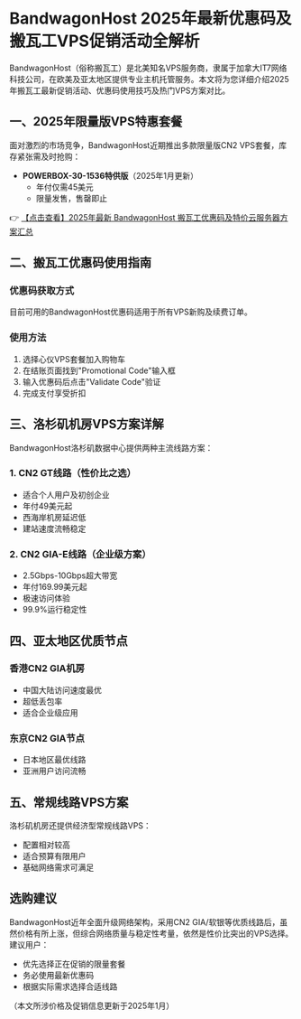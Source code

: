 # BandwagonHost 2025年最新优惠码及搬瓦工VPS促销活动全解析

BandwagonHost（俗称搬瓦工）是北美知名VPS服务商，隶属于加拿大IT7网络科技公司，在欧美及亚太地区提供专业主机托管服务。本文将为您详细介绍2025年搬瓦工最新促销活动、优惠码使用技巧及热门VPS方案对比。

## 一、2025年限量版VPS特惠套餐

面对激烈的市场竞争，BandwagonHost近期推出多款限量版CN2 VPS套餐，库存紧张需及时抢购：

- **POWERBOX-30-1536特供版**（2025年1月更新）
  - 年付仅需45美元
  - 限量发售，售罄即止

👉 [【点击查看】2025年最新 BandwagonHost 搬瓦工优惠码及特价云服务器方案汇总](https://bit.ly/banwagon)

## 二、搬瓦工优惠码使用指南

### 优惠码获取方式
目前可用的BandwagonHost优惠码适用于所有VPS新购及续费订单。

### 使用方法
1. 选择心仪VPS套餐加入购物车
2. 在结账页面找到"Promotional Code"输入框
3. 输入优惠码后点击"Validate Code"验证
4. 完成支付享受折扣

## 三、洛杉矶机房VPS方案详解

BandwagonHost洛杉矶数据中心提供两种主流线路方案：

### 1. CN2 GT线路（性价比之选）
- 适合个人用户及初创企业
- 年付49美元起
- 西海岸机房延迟低
- 建站速度流畅稳定

### 2. CN2 GIA-E线路（企业级方案）
- 2.5Gbps-10Gbps超大带宽
- 年付169.99美元起
- 极速访问体验
- 99.9%运行稳定性

## 四、亚太地区优质节点

### 香港CN2 GIA机房
- 中国大陆访问速度最优
- 超低丢包率
- 适合企业级应用

### 东京CN2 GIA节点
- 日本地区最优线路
- 亚洲用户访问流畅

## 五、常规线路VPS方案

洛杉矶机房还提供经济型常规线路VPS：
- 配置相对较高
- 适合预算有限用户
- 基础网络需求可满足

## 选购建议

BandwagonHost近年全面升级网络架构，采用CN2 GIA/软银等优质线路后，虽然价格有所上涨，但综合网络质量与稳定性考量，依然是性价比突出的VPS选择。建议用户：
- 优先选择正在促销的限量套餐
- 务必使用最新优惠码
- 根据实际需求选择合适线路

（本文所涉价格及促销信息更新于2025年1月）